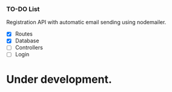 ### TO-DO List

<p>Registration API with automatic email sending using nodemailer.</p>

- [x] Routes
- [x] Database
- [ ] Controllers
- [ ] Login

<h1>Under development.</h1>
